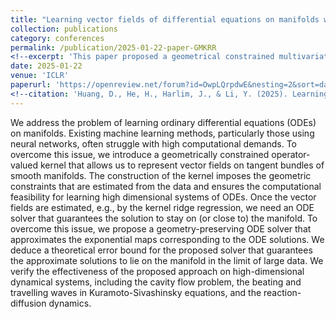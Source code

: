 ```yaml
---
title: "Learning vector fields of differential equations on manifolds with geometrically constrained operator-valued kernels"
collection: publications
category: conferences
permalink: /publication/2025-01-22-paper-GMKRR
<!--excerpt: 'This paper proposed a geometrical constrained multivariate kernel ridge regression method to learn the vector field located on the smooth manifold.'-->
date: 2025-01-22
venue: 'ICLR'
paperurl: 'https://openreview.net/forum?id=OwpLQrpdwE&nesting=2&sort=date-desc'
<!--citation: 'Huang, D., He, H., Harlim, J., & Li, Y. (2025). Learning vector fields of differential equations on manifolds with geometrically constrained operator-valued kernels. In International Conference on Learning Representations (ICLR 2025).'-->
---
```


We address the problem of learning ordinary differential equations (ODEs) on manifolds. Existing machine learning methods, particularly those using neural networks, often struggle with high computational demands. To overcome this issue, we introduce a geometrically constrained operator-valued kernel that allows us to represent vector fields on tangent bundles of smooth manifolds. The construction of the kernel imposes the geometric constraints that are estimated from the data and ensures the computational feasibility for learning high dimensional systems of ODEs. Once the vector fields are estimated, e.g., by the kernel ridge regression, we need an ODE solver that guarantees the solution to stay on (or close to) the manifold. To overcome this issue, we propose a geometry-preserving ODE solver that approximates the exponential maps corresponding to the ODE solutions. We deduce a theoretical error bound for the proposed solver that guarantees the approximate solutions to lie on the manifold in the limit of large data. We verify the effectiveness of the proposed approach on high-dimensional dynamical systems, including the cavity flow problem, the beating and travelling waves in Kuramoto-Sivashinsky equations, and the reaction-diffusion dynamics.
